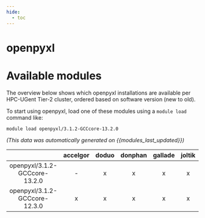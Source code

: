 ```yaml
---
hide:
  - toc
---
```


openpyxl
========

# Available modules


The overview below shows which openpyxl installations are available per HPC-UGent Tier-2 cluster, ordered based on software version (new to old).

To start using openpyxl, load one of these modules using a `module load` command like:

```shell
module load openpyxl/3.1.2-GCCcore-13.2.0
```

*(This data was automatically generated on {{modules_last_updated}})*  

| |accelgor|doduo|donphan|gallade|joltik|litleo|shinx|
| :---: | :---: | :---: | :---: | :---: | :---: | :---: | :---: |
|openpyxl/3.1.2-GCCcore-13.2.0|-|x|x|x|x|-|-|
|openpyxl/3.1.2-GCCcore-12.3.0|x|x|x|x|x|x|x|
